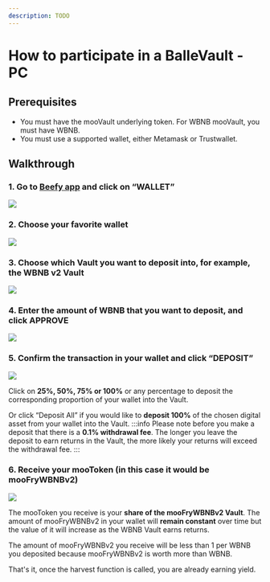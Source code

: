 ```yaml
---
description: TODO
---
```


# How to participate in a BalleVault - PC

## Prerequisites <a id="prerequisites"></a>

* You must have the mooVault underlying token. For WBNB mooVault, you must have WBNB.
* You must use a supported wallet, either Metamask or Trustwallet.

## Walkthrough <a id="walkthrough"></a>

### 1. Go to [Beefy app](https://app.beefy.finance/) and click on “WALLET” <a id="1-go-to-beefy-app-and-click-on-wallet"></a>

![](https://gblobscdn.gitbook.com/assets%2F-MJZ0tXJc-hdgL-YTlPk%2F-MKLud-6OihbsCx1VKFj%2F-MKLzBNGN_fvPQo15X1Y%2FWallet.png?alt=media&token=ca2943fa-f426-437d-8d0f-989d2049d9ad)

### 2. Choose your favorite wallet <a id="2-choose-your-favorite-wallet"></a>

![](https://gblobscdn.gitbook.com/assets%2F-MJZ0tXJc-hdgL-YTlPk%2F-MKLud-6OihbsCx1VKFj%2F-MKLzl10szb-cDvvsN3V%2FWallet%20opt.PNG?alt=media&token=cab60537-07a9-4d42-988d-80cea04e1503)

### 3. Choose which Vault you want to deposit into, for example, the WBNB v2 Vault <a id="3-choose-which-vault-you-want-to-deposit-into-for-example-the-wbnb-v2-vault"></a>

![](https://gblobscdn.gitbook.com/assets%2F-MJZ0tXJc-hdgL-YTlPk%2F-MKLud-6OihbsCx1VKFj%2F-MKM0K6OkZ2QQWiZZNPe%2FWallet%20%281%29.png?alt=media&token=cc1636b2-9d67-4422-9809-eec424a8a97d)

### 4. Enter the amount of WBNB that you want to deposit, and click APPROVE <a id="4-enter-the-amount-of-wbnb-that-you-want-to-deposit-and-click-approve"></a>

![](https://gblobscdn.gitbook.com/assets%2F-MJZ0tXJc-hdgL-YTlPk%2F-MKLud-6OihbsCx1VKFj%2F-MKM3A6D1AACMv1Gr329%2FWallet%20%282%29.png?alt=media&token=eef52910-5e6f-4594-98f4-7fb3a56d5246)

### 5. Confirm the transaction in your wallet and click “DEPOSIT” <a id="5-confirm-the-transaction-in-your-wallet-and-click-deposit"></a>

![](https://gblobscdn.gitbook.com/assets%2F-MJZ0tXJc-hdgL-YTlPk%2F-MKLud-6OihbsCx1VKFj%2F-MKM44CJ_OuU3y6FnCdY%2FWallet%20%283%29.png?alt=media&token=6e68367e-bc4c-466d-8b65-f6373422b957)

Click on **25%, 50%, 75% or 100%** or any percentage to deposit the corresponding proportion of your wallet into the Vault.

Or click “Deposit All” if you would like to **deposit 100%** of the chosen digital asset from your wallet into the Vault. :::info Please note before you make a deposit that there is a **0.1% withdrawal fee**. The longer you leave the deposit to earn returns in the Vault, the more likely your returns will exceed the withdrawal fee. :::

### 6. Receive your mooToken \(in this case it would be mooFryWBNBv2\) <a id="6-receive-your-mootoken-in-this-case-it-would-be-moofrywbnbv-2"></a>

![](https://gblobscdn.gitbook.com/assets%2F-MJZ0tXJc-hdgL-YTlPk%2F-MKLud-6OihbsCx1VKFj%2F-MKM5S6j_GMy2qjYF1Ts%2FWallet%20%284%29.png?alt=media&token=16a52048-d022-4389-aa96-289a4c64a361)

The mooToken you receive is your **share of the mooFryWBNBv2 Vault**. The amount of mooFryWBNBv2 in your wallet will **remain constant** over time but the value of it will increase as the WBNB Vault earns returns.

The amount of mooFryWBNBv2 you receive will be less than 1 per WBNB you deposited because mooFryWBNBv2 is worth more than WBNB.

That's it, once the harvest function is called, you are already earning yield.

